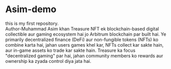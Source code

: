 # Asim-demo
this is my first repository.
<br>
Author-Muhammad Asim khan
Treasure NFT ek blockchain-based digital collectible aur gaming ecosystem hai jo Arbitrum blockchain par built hai. Ye primarily decentralized finance (DeFi) aur non-fungible tokens (NFTs) ko combine karta hai, jahan users games khel kar, NFTs collect kar sakte hain, aur in-game assets ko trade kar sakte hain. Treasure ka focus "decentralized gaming" par hai, jahan community members ko rewards aur ownership ka zyada control diya jata hai.
